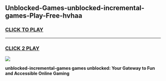 
## Unblocked-Games-unblocked-incremental-games-Play-Free-hvhaa
<h3>
<a href="https://premium76.site?title=unblocked-incremental-games&ref=17A">CLICK TO PLAY</a></h3>
<hr>

<h3>
<a href="https://premium76.site?title=unblocked-incremental-games&ref=17A">CLICK 2 PLAY</a>
  
</h3>

<a href="https://premium76.site?title=unblocked-incremental-games&ref=17A"><img src="https://clearcache.store/games.png"></a>


**unblocked-incremental-games games unblocked: Your Gateway to Fun and Accessible Online Gaming**
